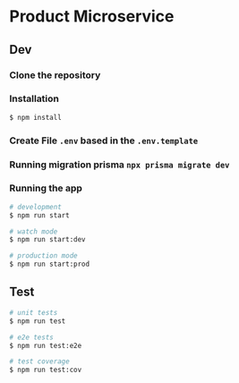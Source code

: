 # Product Microservice

## Dev

### Clone the repository

### Installation

```bash
$ npm install
```

### Create File `.env` based in the `.env.template`

### Running migration prisma `npx prisma migrate dev`

### Running the app

```bash
# development
$ npm run start

# watch mode
$ npm run start:dev

# production mode
$ npm run start:prod
```

## Test

```bash
# unit tests
$ npm run test

# e2e tests
$ npm run test:e2e

# test coverage
$ npm run test:cov
```